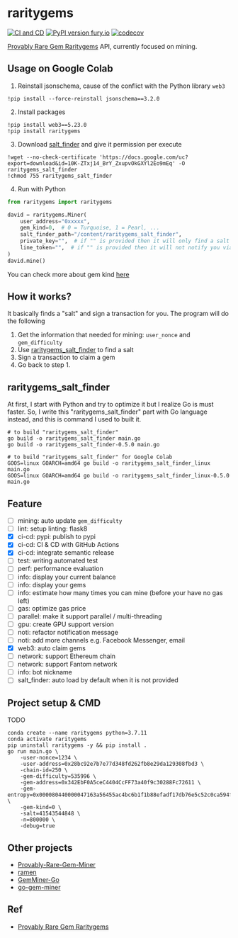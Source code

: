# raritygems

[![CI and CD](https://github.com/jojoee/raritygems/actions/workflows/continuous-integration.yml/badge.svg?branch=master)](https://github.com/jojoee/raritygems/actions/workflows/continuous-integration.yml)
[![PyPI version fury.io](https://badge.fury.io/py/raritygems.svg)](https://pypi.python.org/pypi/raritygems/)
[![codecov](https://codecov.io/gh/jojoee/raritygems/branch/master/graph/badge.svg)](https://codecov.io/gh/jojoee/raritygems)

[Provably Rare Gem Raritygems](https://gems.alphafinance.io/#/rarity) API, currently focused on mining.

## Usage on Google Colab

1. Reinstall jsonschema, cause of the conflict with the Python library `web3`

```
!pip install --force-reinstall jsonschema==3.2.0
```

2. Install packages

```
!pip install web3==5.23.0
!pip install raritygems
```

3. Download [salt_finder](https://github.com/jojoee/raritygems#salt_finder) and give it permission per execute

```
!wget --no-check-certificate 'https://docs.google.com/uc?export=download&id=10K-ZTxj14_BrY_ZxupvOkGXYl2Eo9mEq' -O raritygems_salt_finder
!chmod 755 raritygems_salt_finder
```

4. Run with Python

```python
from raritygems import raritygems

david = raritygems.Miner(
    user_address="0xxxxx",
    gem_kind=0,  # 0 = Turquoise, 1 = Pearl, ...
    salt_finder_path="/content/raritygems_salt_finder",
    private_key="",  # if "" is provided then it will only find a salt then exit
    line_token="",  # if "" is provided then it will not notify you via LINE
)
david.mine()
```

You can check more about gem kind [here](https://github.com/jojoee/raritygems/blob/master/raritygems/helper/config.py)

## How it works?

It basically finds a "salt" and sign a transaction for you. The program will do the following

1. Get the information that needed for mining: `user_nonce` and `gem_difficulty`
2. Use [raritygems_salt_finder](https://github.com/jojoee/raritygems#raritygems_salt_finder) to find a salt
3. Sign a transaction to claim a gem
4. Go back to step 1.

## raritygems_salt_finder

At first, I start with Python and try to optimize it but I realize Go is must faster.
So, I write this "raritygems_salt_finder" part with Go language instead, and this is command I used to built it.

```
# to build "raritygems_salt_finder"
go build -o raritygems_salt_finder main.go
go build -o raritygems_salt_finder-0.5.0 main.go

# to build "raritygems_salt_finder" for Google Colab
GOOS=linux GOARCH=amd64 go build -o raritygems_salt_finder_linux main.go
GOOS=linux GOARCH=amd64 go build -o raritygems_salt_finder_linux-0.5.0 main.go
```

## Feature

- [ ] mining: auto update `gem_difficulty`
- [ ] lint: setup linting: flask8
- [x] ci-cd: pypi: publish to pypi
- [x] ci-cd: CI & CD with GitHub Actions
- [x] ci-cd: integrate semantic release
- [ ] test: writing automated test
- [ ] perf: performance evaluation
- [ ] info: display your current balance
- [ ] info: display your gems
- [ ] info: estimate how many times you can mine (before your have no gas left)
- [ ] gas: optimize gas price
- [ ] parallel: make it support parallel / multi-threading
- [ ] gpu: create GPU support version
- [ ] noti: refactor notification message
- [ ] noti: add more channels e.g. Facebook Messenger, email
- [x] web3: auto claim gems
- [ ] network: support Ethereum chain
- [ ] network: support Fantom network
- [ ] info: bot nickname
- [ ] salt_finder: auto load by default when it is not provided

## Project setup & CMD

TODO

```
conda create --name raritygems python=3.7.11
conda activate raritygems
pip uninstall raritygems -y && pip install .
go run main.go \
    -user-nonce=1234 \
    -user-address=0x28bc92e7b7e77d348fd262fb8e29da129308fbd3 \
    -chain-id=250 \
    -gem-difficulty=535996 \
    -gem-address=0x342EbF0A5ceC4404CcFF73a40f9c30288Fc72611 \
    -gem-entropy=0x000080440000047163a56455ac4bc6b1f1b88efadf17db76e5c52c0ca594fd9b \
    -gem-kind=0 \
    -salt=41543544848 \
    -n=800000 \
    -debug=true
```

## Other projects
- [Provably-Rare-Gem-Miner](https://github.com/yoyoismee/Provably-Rare-Gem-Miner)
- [ramen](https://github.com/dmptrluke/ramen)
- [GemMiner-Go](https://github.com/TkzcM/GemMiner-Go)
- [go-gem-miner](https://github.com/sorawit/go-gem-miner)

## Ref
- [Provably Rare Gem Raritygems](https://gems.alphafinance.io/#/rarity)
